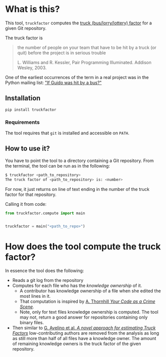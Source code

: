 # What is this?

This tool, `truckfactor` computes the 
[truck (bus/lorry/lottery) factor](https://en.wikipedia.org/wiki/Bus_factor) for a 
given Git repository.

The truck factor is

  > the number of people on your team that have to be hit by a truck (or quit) 
  > before the project is in serious trouble
  >
  > L. Williams and R. Kessler, Pair Programming Illuminated. Addison Wesley, 2003.

One of the earliest occurrences of the term in a real project was in the Python
mailing list: 
["If Guido was hit by a bus?"](https://legacy.python.org/search/hypermail/python-1994q2/1040.html)


## Installation

```
pip install truckfactor
```

### Requirements

The tool requires that `git` is installed and accessible on `PATH`.


## How to use it?

You have to point the tool to a directory containing a Git repository.
From the terminal, the tool can be run as in the following:

```bash
$ truckfactor <path_to_repository>
The truck factor of <path_to_repository> is: <number>
```

For now, it just returns on line of text ending in the number of the truck 
factor for that repository.


Calling it from code:

```python
from truckfactor.compute import main


truckfactor = main("<path_to_repo>")
```


# How does the tool compute the truck factor?

In essence the tool does the following:

  * Reads a git log from the repository
  * Computes for each file who has the _knowledge ownership_ of it.
    - A contributor has knowledge ownership of a file when she edited the most 
    lines in it.
    - That computation is inspired by 
    [A. Thornhill _Your Code as a Crime Scene_](https://pragprog.com/titles/atcrime/your-code-as-a-crime-scene/).
    - Note, only for text files knowledge ownership is computed. The tool may 
    not, return a good answer for repositories containing only binary files.
  * Then similar to [G. Avelino et al. *A novel approach for estimating Truck Factors*](https://peerj.com/preprints/1233.pdf) 
  low-contributing authors are removed from the analysis as long as still more 
  than half of all files have a knowledge owner. The amount of remaining 
  knowledge owners is the truck factor of the given repository.
